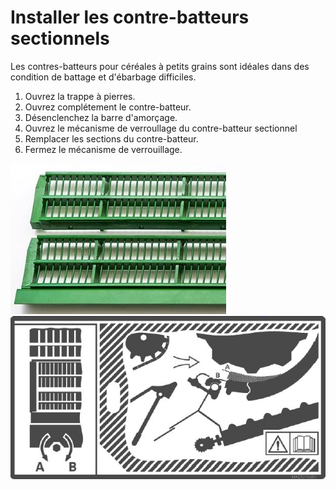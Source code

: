 # Installer les contre-batteurs sectionnels

Les contres-batteurs pour céréales à petits grains sont idéales dans des condition de battage et d'ébarbage difficiles.

1. Ouvrez la trappe à pierres.
1. Ouvrez complétement le contre-batteur.
1. Désenclenchez la barre d'amorçage.
1. Ouvrez le mécanisme de verroullage du contre-batteur sectionnel
1. Remplacer les sections du contre-batteur.
1. Fermez le mécanisme de verrouillage.

![Contre-batteur sectionnels pour petites céréales](../Images/image039.jpg "Contre-batteur sectionnels pour petites céréales")
![Schéma du contre-batteur](../Images/image035.jpg "Schéma du contre-batteur")